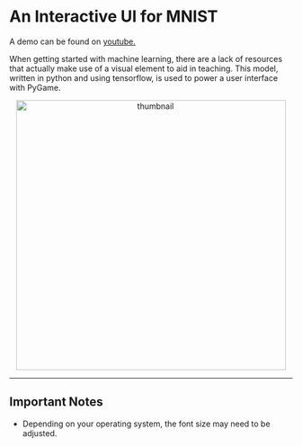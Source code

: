 # An Interactive UI for MNIST

A demo can be found on [youtube.](https://youtu.be/jn0ooptXEls "MNIST Interactive UI with PyGame")

When getting started with machine learning, there are a lack of resources that actually make use of a visual element to aid in teaching. This model, written in python and using tensorflow, is used to power a user interface with PyGame.

<p align="center">
    <img src="https://github.com/drewvlaz/draw_mnist/blob/master/thumbnail.jpg" alt="thumbnail" width="480"/>
</p>
<!---![Thumbnail](https://github.com/drewvlaz/draw_mnist/blob/master/thumbnail.jpg)--->

---

## Important Notes
* Depending on your operating system, the font size may need to be adjusted.


